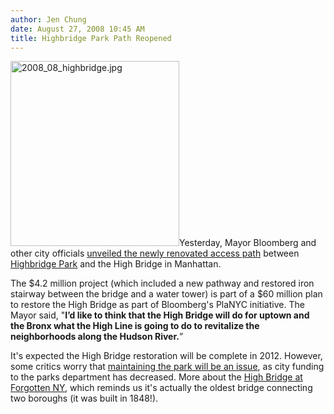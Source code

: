 ```yaml
---
author: Jen Chung
date: August 27, 2008 10:45 AM
title: Highbridge Park Path Reopened
---
```


<p><img alt="2008_08_highbridge.jpg" src="https://web.archive.org/web/20110811095616im_/http://gothamist.com/attachments/jen/2008_08_highbridge.jpg" width="270" height="296" class="left">Yesterday, Mayor Bloomberg and other city officials <a href="https://web.archive.org/web/20110811095616/http://www.nysun.com/new-york/bloomberg-unveils-restored-path-to-historic-bridge/84707/">unveiled the newly renovated access path</a> between <a href="https://web.archive.org/web/20110811095616/http://www.nycgovparks.org/parks/highbridgepark">Highbridge Park</a> and the High Bridge in Manhattan.  </p>

<p>The $4.2 million project (which included a new pathway and restored iron stairway between the bridge and a water tower) is part of a $60 million plan to restore the High Bridge as part of Bloomberg&apos;s PlaNYC initiative.  The Mayor said,  &quot;<strong>I&#x2019;d like to think that the High Bridge will do for uptown and the Bronx what the High Line is going to do to revitalize the neighborhoods along the Hudson River.</strong>&#x201D; </p>

<p>It&apos;s expected the High Bridge restoration will be complete in 2012.  However, some critics worry that <a href="https://web.archive.org/web/20110811095616/http://ny.metro.us/metro/local/article/Upkeep_is_missing_in_park_rehab_plan/13484.html">maintaining the park will be an issue</a>, as city funding to the parks department has decreased.   More about the <a href="https://web.archive.org/web/20110811095616/http://www.forgotten-ny.com/STREET%20SCENES/HIGH%20BRIDGE/highbr.html">High Bridge at Forgotten NY</a>, which reminds us it&apos;s actually the oldest bridge connecting two boroughs (it was built in 1848!). </p>